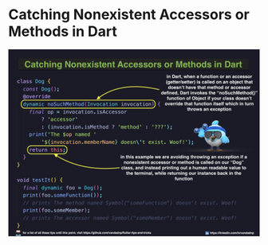 # Catching Nonexistent Accessors or Methods in Dart

![](catching-nonexistent-accessors-or-methods-in-dart.jpg)
